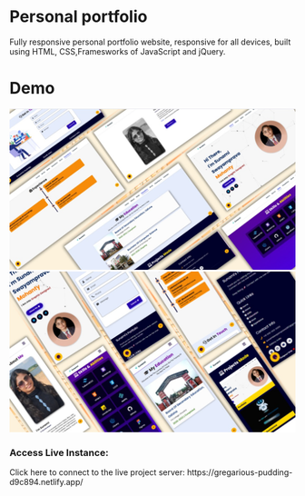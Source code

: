 # Personal portfolio
Fully responsive personal portfolio website, responsive for all devices, built using HTML, CSS,Framesworks of JavaScript and jQuery.
# Demo 

![image alt](https://github.com/S28S12Mohanty/personal-portfolio-site/blob/b900afb818a1d96a54f7cc52fe4587af001d85f9/git%20image1.jpg)
![image alt](https://github.com/S28S12Mohanty/personal-portfolio-site/blob/7ac6645647953cf77649a9cd8d7c22d7df564ee7/git%20image2.jpg)

<h3>Access Live Instance:</h3> Click here to connect to the live project server: https://gregarious-pudding-d9c894.netlify.app/

